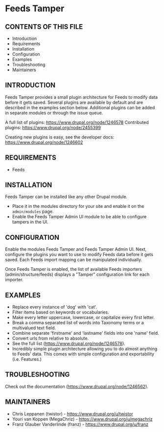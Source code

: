 Feeds Tamper
============

CONTENTS OF THIS FILE
---------------------

 * Introduction
 * Requirements
 * Installation
 * Configuration
 * Examples
 * Troubleshooting
 * Maintainers


INTRODUCTION
------------

Feeds Tamper provides a small plugin architecture for Feeds to modify data
before it gets saved. Several plugins are available by default and are described
in the examples section below. Additional plugins can be added in separate
modules or through the issue queue.

A full list of plugins: https://www.drupal.org/node/1246578
Contributed plugins: https://www.drupal.org/node/2455399

Creating new plugins is easy, see the developer docs:
https://www.drupal.org/node/1246602


REQUIREMENTS
----------

 * Feeds


INSTALLATION
------------

Feeds Tamper can be installed like any other Drupal module.

 * Place it in the modules directory for your site and enable it on the
   `admin/modules` page.
 * Enable the Feeds Tamper Admin UI module to be able to configure tampers in
   the UI.


CONFIGURATION
-------------

Enable the modules Feeds Tamper and Feeds Tamper Admin UI. Next, configure the
plugins you want to use to modify Feeds data before it gets saved. Each Feeds
import mapping can be manipulated individually.

Once Feeds Tamper is enabled, the list of available Feeds importers
(admin/structure/feeds) displays a "Tamper" configuration link for each
importer.


EXAMPLES
--------

 * Replace every instance of 'dog' with 'cat'.
 * Filter items based on keywords or vocabularies.
 * Make every letter uppercase, lowercase, or capitalize every first letter.
 * Break a comma separated list of words into Taxonomy terms or
   a multivalued text field.
 * Combine separate 'firstname' and 'lastname' fields into one 'name' field.
 * Convert urls from relative to absolute.
 * See the full list (https://www.drupal.org/node/1246578).
 * Incredibly simple plugin architecture allowing you to do almost anything
   to Feeds' data. This comes with simple configuration and exportability
   (i.e. Features.)


TROUBLESHOOTING
---------------

Check out the documentation (https://www.drupal.org/node/1246562).


MAINTAINERS
-----------

 * Chris Leppanen (twistor) - https://www.drupal.org/u/twistor
 * Youri van Koppen (MegaChriz) - https://www.drupal.org/u/megachriz
 * Franz Glauber Vanderlinde (franz) - https://www.drupal.org/u/franz
